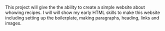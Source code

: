 This project will give the the ability to create a simple website about whowing recipes. I will will show my early HTML skills to make this website including setting up the boilerplate, making paragraphs, heading, links and images. 
